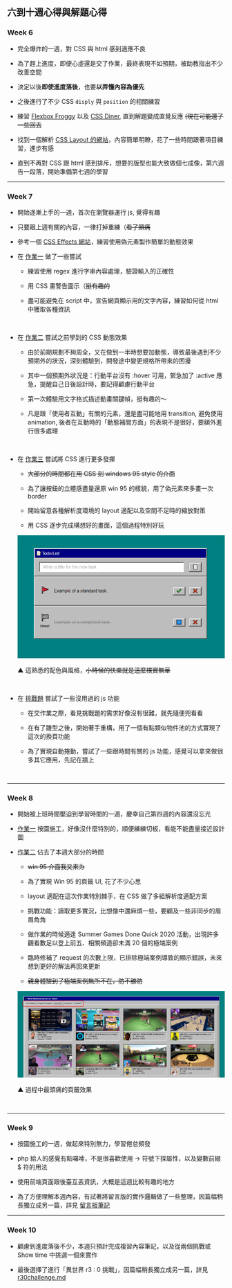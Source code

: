 ## 六到十週心得與解題心得

### Week 6

- 完全爆炸的一週，對 CSS 與 html 感到適應不良

- 為了趕上進度，即便心虛還是交了作業，最終表現不如預期，被助教指出不少改善空間

- 決定以後**即使進度落後**，也要**以弄懂內容為優先**

- 之後進行了不少 CSS `disply` 與 `position` 的相關練習

- 練習 [Flexbox Froggy](http://flexboxfroggy.com/) 以及 [CSS Diner](https://flukeout.github.io/),  直到解題變成直覺反應 ~~(現在可能還了一些回去~~

- 找到一個解析 [CSS Layout 的網站](https://zh-tw.learnlayout.com/toc.html)，內容簡單明瞭，花了一些時間跟著項目練習，進步有感

- 直到不再對 CSS 跟 html 感到排斥，想要的版型也能大致做個七成像，第六週告一段落，開始準備第七週的學習

---

### Week 7

- 開始逐漸上手的一週，首次在瀏覽器運行 js, 覺得有趣

- 只要跟上週有關的內容，一律打掉重練（~~看了頭痛~~

- 參考一個 [CSS Effects 網站](https://emilkowalski.github.io/css-effects-snippets/)，練習使用偽元素製作簡單的動態效果

- 在 [作業一](https://lidemy.github.io/mentor-program-4th-WooooHuan/homeworks/week7/hw1/) 做了一些嘗試

    - 練習使用 regex 進行字串內容處理，驗證輸入的正確性

    - 用 CSS 畫警告圖示（~~挺有趣的~~

    - 盡可能避免在 script 中，宣告網頁顯示用的文字內容，練習如何從 html 中獲取各種資訊

    <br>
    
- 在 [作業二](https://lidemy.github.io/mentor-program-4th-WooooHuan/homeworks/week7/hw2/) 嘗試之前學到的 CSS 動態效果

    - 由於前期規劃不夠周全，又在做到一半時想要加動態，導致最後遇到不少預期外的狀況，深刻體驗到，開發途中變更規格所帶來的困擾

    - 其中一個預期外狀況是：行動平台沒有 :hover 可用，緊急加了 :active 應急，提醒自己日後設計時，要記得顧慮行動平台

    - 第一次體驗用文字格式描述動畫關鍵幀，挺有趣的～

    - 凡是跟「使用者互動」有關的元素，還是盡可能地用 transition, 避免使用 animation, 後者在互動時的「動態補間方面」的表現不是很好，要額外進行很多處理

    <br>


- 在 [作業三](https://lidemy.github.io/mentor-program-4th-WooooHuan/homeworks/week7/hw3/) 嘗試將 CSS 進行更多發揮

    - ~~大部分的時間都在用 CSS 刻 windows 95 style 的介面~~

    - 為了讓按鈕的立體感盡量還原 win 95 的樣貌，用了偽元素來多畫一次 border

    - 開始留意各種解析度環境的 layout 適配以及空間不足時的縮放對策

    - 用 CSS 逐步完成構想好的畫面，這個過程特別好玩

    ![image](./assets/win95_list.png)

    ▲ 這熟悉的配色與風格，~~小時候的快樂就是這麼樸實無華~~

    <br>

- 在 [挑戰題](https://lidemy.github.io/mentor-program-4th-WooooHuan/homeworks/week7/ch1/) 嘗試了一些沒用過的 js 功能

    - 在交作業之際，看見挑戰題的需求好像沒有很難，就先隨便兜看看

    - 在有了雛型之後，開始著手重構，用了一個有點類似物件池的方式實現了這次的換頁功能

    - 為了實現自動捲動，嘗試了一些跟時間有關的 js 功能，感覺可以拿來做很多其它應用，先記在牆上

    <br>

---

### Week 8

- 開始被上班時間壓迫到學習時間的一週，慶幸自己第四週的內容還沒忘光

- [作業一](https://lidemy.github.io/mentor-program-4th-WooooHuan/homeworks/week8/hw1/) 按圖施工，好像沒什麼特別的，順便練練切板，看能不能盡量接近設計圖

- [作業二](https://lidemy.github.io/mentor-program-4th-WooooHuan/homeworks/week8/hw2/) 佔去了本週大部分的時間

    - ~~win 95 介面我又來ㄌ~~

    - 為了實現 Win 95 的頁籤 UI, 花了不少心思

    - layout 適配在這次作業特別棘手，在 CSS 做了多組解析度適配方案

    - 挑戰功能：讀取更多實況，比想像中還麻煩一些，要顧及一些非同步的眉眉角角

    - 做作業的時候適逢 Summer Games Done Quick 2020 活動，出現許多觀看數足以登上前五、相關頻道卻未滿 20 個的極端案例

    - 臨時修補了 request 的次數上限，已排除極端案例導致的顯示錯誤，未來想到更好的解法再回來更新

    - ~~親身體驗到了極端案例無所不在，防不勝防~~

    ![image](./assets/win95_tabs.png)

    ▲ 過程中最頭痛的頁籤效果

    <br>

---

### Week 9

 - 按圖施工的一週，做起來特別無力，學習倦怠頻發

 - php 給人的感覺有點囉嗦，不是很喜歡使用 -> 符號下探屬性，以及變數前綴 $ 符的用法

 - 使用前端頁面跟後臺互丟資訊，大概是這週比較有趣的地方

 - 為了方便理解本週內容，有試著將留言版的實作邏輯做了一些整理，因篇幅稍長獨立成另一篇，詳見 [留言板筆記](./board.md)

 ---

 ### Week 10

- 顧慮到進度落後不少，本週只預計完成複習內容筆記，以及從兩個挑戰或 Show time 中挑選一個來實作

- 最後選擇了進行「異世界 r3 : 0 挑戰」，因篇幅稍長獨立成另一篇，詳見 [r30challenge.md](./r30challenge.md)
